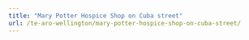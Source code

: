 ```yaml
---
title: "Mary Potter Hospice Shop on Cuba street"
url: /te-aro-wellington/mary-potter-hospice-shop-on-cuba-street/
---
```

